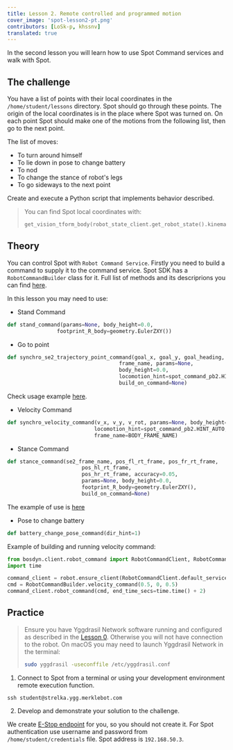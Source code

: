 ```yaml
---
title: Lesson 2. Remote controlled and programmed motion
cover_image: 'spot-lesson2-pt.png' 
contributors: [LoSk-p, khssnv]
translated: true
---
```


In the second lesson you will learn how to use Spot Command services and walk with Spot.

## The challenge

You have a list of points with their local coordinates in the `/home/student/lessons` directory. Spot should go through these points. The origin of the local coordinates is in the place where Spot was turned on. On each point Spot should make one of the motions from the following list, then go to the next point. 

The list of moves:
* To turn around himself
* To lie down in pose to change battery
* To nod
* To change the stance of robot's legs
* To go sideways to the next point

Create and execute a Python script that implements behavior described.

> You can find Spot local coordinates with:
> ```python
> get_vision_tform_body(robot_state_client.get_robot_state().kinematic_state.transforms_snapshot)
> ```

## Theory

You can control Spot with `Robot Command Service`. Firstly you need to build a command to supply it to the command service.
Spot SDK has a `RobotCommandBuilder` class for it.
Full list of methods and its descriprions you can find [here](https://github.com/boston-dynamics/spot-sdk/blob/7ce5c5f31f4e1e45e9ff4be29fb097e258b75919/python/bosdyn-client/src/bosdyn/client/robot_command.py#L593). 

In this lesson you may need to use:

* Stand Command

```python
def stand_command(params=None, body_height=0.0, 
                footprint_R_body=geometry.EulerZXY())
```

* Go to point

```python
def synchro_se2_trajectory_point_command(goal_x, goal_y, goal_heading,      
                                    frame_name, params=None,
                                    body_height=0.0,
                                    locomotion_hint=spot_command_pb2.HINT_AUTO,
                                    build_on_command=None)
```

Check usage example [here](https://github.com/boston-dynamics/spot-sdk/blob/master/python/examples/frame_trajectory_command/frame_trajectory_command.py).

* Velocity Command

```python
def synchro_velocity_command(v_x, v_y, v_rot, params=None, body_height=0.0,
                            locomotion_hint=spot_command_pb2.HINT_AUTO, 
                            frame_name=BODY_FRAME_NAME)
```

* Stance Command

```python
def stance_command(se2_frame_name, pos_fl_rt_frame, pos_fr_rt_frame, 
                        pos_hl_rt_frame,
                        pos_hr_rt_frame, accuracy=0.05, 
                        params=None, body_height=0.0,
                        footprint_R_body=geometry.EulerZXY(), 
                        build_on_command=None)
```

The example of use is [here](https://github.com/boston-dynamics/spot-sdk/blob/91ed30607264e795699995d6d7834ba0c8a94d36/python/examples/stance/stance_in_place.py)

* Pose to change battery

```python
def battery_change_pose_command(dir_hint=1)
```

Example of building and running velocity command:

```python
from bosdyn.client.robot_command import RobotCommandClient, RobotCommandBuilder
import time

command_client = robot.ensure_client(RobotCommandClient.default_service_name)
cmd = RobotCommandBuilder.velocity_command(0.5, 0, 0.5)
command_client.robot_command(cmd, end_time_secs=time.time() + 2)
```

## Practice

> Ensure you have Yggdrasil Network software running and configured as described in the [Lesson 0](/docs/spot-lesson0). Otherwise you will not have connection to the robot.
> On macOS you may need to launch Yggdrasil Network in the terminal:
> ```bash
> sudo yggdrasil -useconffile /etc/yggdrasil.conf
> ```

1. Connect to Spot from a terminal or using your development environment remote execution function.

```console
ssh student@strelka.ygg.merklebot.com
```

2. Develop and demonstrate your solution to the challenge.

We create [E-Stop endpoint](https://dev.bostondynamics.com/python/examples/estop/readme) for you, so you should not create it.
For Spot authentication use username and password from `/home/student/credentials` file.
Spot address is `192.168.50.3`.
